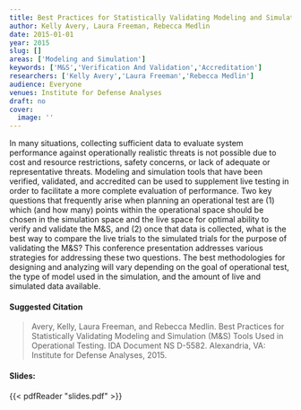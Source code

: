 ```yaml
---
title: Best Practices for Statistically Validating Modeling and Simulation (M&S) Tools Used in Operational Testing
author: Kelly Avery, Laura Freeman, Rebecca Medlin
date: 2015-01-01
year: 2015
slug: []
areas: ['Modeling and Simulation']
keywords: ['M&S','Verification And Validation','Accreditation']
researchers: ['Kelly Avery','Laura Freeman','Rebecca Medlin']
audience: Everyone
venues: Institute for Defense Analyses
draft: no
cover:
  image: ''
---
```




In many situations, collecting sufficient data to evaluate system performance against operationally realistic threats is not possible due to cost and resource restrictions, safety concerns, or lack of adequate or representative threats. Modeling and simulation tools that have been verified, validated, and accredited can be used to supplement live testing in order to facilitate a more complete evaluation of performance. Two key questions that frequently arise when planning an operational test are (1) which (and how many) points within the operational space should be chosen in the simulation space and the live space for optimal ability to verify and validate the M&S, and (2) once that data is collected, what is the best way to compare the live trials to the simulated trials for the purpose of validating the M&S? This conference presentation addresses various strategies for addressing these two questions. The best methodologies for designing and analyzing will vary depending on the goal of operational test, the type of model used in the simulation, and the amount of live and simulated data available.

#### Suggested Citation
> Avery, Kelly, Laura Freeman, and Rebecca Medlin. Best Practices for Statistically Validating Modeling and Simulation (M&S) Tools Used in Operational Testing. IDA Document NS D-5582. Alexandria, VA: Institute for Defense Analyses, 2015.

#### Slides: 
{{< pdfReader "slides.pdf" >}}




